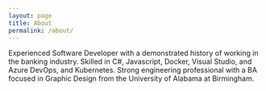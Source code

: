 ```yaml
---
layout: page
title: About
permalink: /about/
---
```


Experienced Software Developer with a demonstrated history of working in the banking industry. Skilled in C#, Javascript, Docker, Visual Studio, and Azure DevOps, and Kubernetes. Strong engineering professional with a BA focused in Graphic Design from the University of Alabama at Birmingham.
